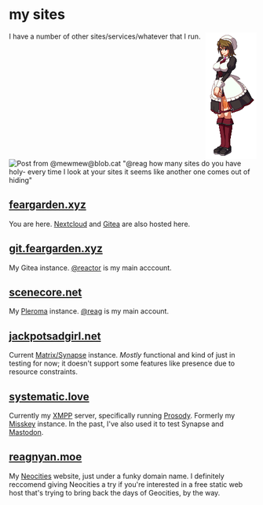 # my sites

<img src="/images/shannon.gif" alt="Shannon from Umineko" style="float:right;">

I have a number of other sites/services/whatever that I run.

![Post from @mewmew@blob.cat "@reag how many sites do you have holy- every time I look at your sites it seems like another one comes out of hiding"](/images/mewmew.png)

## [feargarden.xyz](https://feargarden.xyz) 

<a href="https://youtu.be/ZVFfeTIWWco"><i class="fa fa-music" aria-hidden="true"></i></a> You are here. [Nextcloud](https://nextcloud.com/) and [Gitea](https://gitea.io/en-us) are also hosted here.

## [git.feargarden.xyz](https://git.feargarden.xyz) 

My Gitea instance. [@reactor](https://git.feargarden.xyz/reactor) is my main acccount.

## [scenecore.net](https://scenecore.net)

My [Pleroma](https://pleroma.social) instance. [@reag](https://scenecore.net/reag) is my main account. 

## [jackpotsadgirl.net](https://jackpotsadgirl.net)

<a href="https://youtu.be/kapVAVWgUOk"><i class="fa fa-music" aria-hidden="true"></i></a> Current [Matrix/Synapse](https://matrix.org) instance. *Mostly* functional and kind of just in testing for now; it doesn't support some features like presence due to resource constraints.

## [systematic.love](https://systematic.love)

<a href="https://youtu.be/gWiA9o6fv4U"><i class="fa fa-music" aria-hidden="true"></i></a> Currently my [XMPP](https://xmpp.org) server, specifically running [Prosody](https://prosody.im). Formerly my [Misskey](https://join.misskey.page) instance. In the past, I've also used it to test Synapse and [Mastodon](https://joinmastodon.org).

## [reagnyan.moe](https://reagnyan.moe)

My [Neocities](https://neocities.org) website, just under a funky domain name. I definitely reccomend giving Neocities a try if you're interested in a free static web host that's trying to bring back the days of Geocities, by the way.